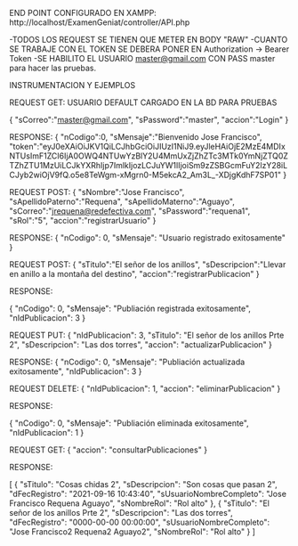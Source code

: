 END POINT CONFIGURADO EN XAMPP: http://localhost/ExamenGeniat/controller/API.php

-TODOS LOS REQUEST SE TIENEN QUE METER EN BODY "RAW"
-CUANTO SE TRABAJE CON EL TOKEN SE DEBERA PONER EN Authorization -> Bearer Token
-SE HABILITO EL USUARIO master@gmail.com CON  PASS master para hacer las pruebas.

INSTRUMENTACION Y EJEMPLOS

REQUEST GET: USUARIO DEFAULT CARGADO EN LA BD PARA PRUEBAS

{
    "sCorreo":"master@gmail.com",
    "sPassword":"master",
    "accion":"Login"
}

RESPONSE:
{
    "nCodigo":0,
    "sMensaje":"Bienvenido Jose Francisco",
    "token":"eyJ0eXAiOiJKV1QiLCJhbGciOiJIUzI1NiJ9.eyJleHAiOjE2MzE4MDIxNTUsImF1ZCI6IjA0OWQ4NTUwYzBlY2U4MmUxZjZhZTc3MTk0YmNjZTQ0ZTZhZTU1MzUiLCJkYXRhIjp7ImlkIjozLCJuYW1lIjoiSm9zZSBGcmFuY2lzY28iLCJyb2wiOjV9fQ.o5e8TeWgm-xMgrn0-M5ekcA2_Am3L_-XDjgKdhF7SP01"
}

REQUEST POST:
{
    "sNombre":"Jose Francisco",
    "sApellidoPaterno":"Requena",
    "sApellidoMaterno":"Aguayo",
    "sCorreo":"jrequena@redefectiva.com",
    "sPassword":"requena1",
    "sRol":"5",
    "accion":"registrarUsuario"
}

RESPONSE:
{
    "nCodigo": 0,
    "sMensaje": "Usuario registrado exitosamente"
}


REQUEST POST:
{
    "sTitulo":"El señor de los anillos",
    "sDescripcion":"Llevar en anillo a la montaña del destino",
    "accion":"registrarPublicacion"
}

RESPONSE:

{
    "nCodigo": 0,
    "sMensaje": "Publiación registrada exitosamente",
    "nIdPublicacion": 3
}

REQUEST PUT:
{
    "nIdPublicacion": 3,
    "sTitulo": "El señor de los anillos Prte 2",
    "sDescripcion": "Las dos torres",
    "accion": "actualizarPublicacion"
}

RESPONSE:
{
    "nCodigo": 0,
    "sMensaje": "Publiación actualizada exitosamente",
    "nIdPublicacion": 3
}

REQUEST DELETE:
{
    "nIdPublicacion": 1,
    "accion": "eliminarPublicacion"
}

RESPONSE:

{
    "nCodigo": 0,
    "sMensaje": "Publiación eliminada exitosamente",
    "nIdPublicacion": 1
}

REQUEST GET:
{
    "accion": "consultarPublicaciones"
}

RESPONSE:

[
    {
        "sTitulo": "Cosas chidas 2",
        "sDescripcion": "Son cosas que pasan 2",
        "dFecRegistro": "2021-09-16 10:43:40",
        "sUsuarioNombreCompleto": "Jose Francisco Requena Aguayo",
        "sNombreRol": "Rol alto"
    },
    {
        "sTitulo": "El señor de los anillos Prte 2",
        "sDescripcion": "Las dos torres",
        "dFecRegistro": "0000-00-00 00:00:00",
        "sUsuarioNombreCompleto": "Jose Francisco2 Requena2 Aguayo2",
        "sNombreRol": "Rol alto"
    }
]
